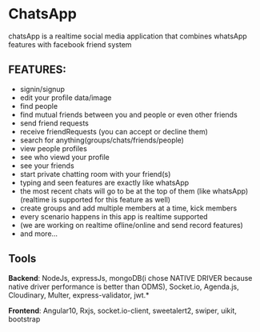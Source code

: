 
# ChatsApp

chatsApp is a realtime social media application that combines whatsApp features with facebook friend system
## FEATURES:
  - signin/signup
  - edit your profile data/image
  - find people
  - find mutual friends between you and people or even other friends
  - send friend requests
  - receive friendRequests (you can accept or decline them)
  - search for anything(groups/chats/friends/people)
  - view people profiles
  - see who viewd your profile
  - see your friends
  - start private chatting room with your friend(s)
  - typing and seen features are exactly like whatsApp
  - the most recent chats will go to be at the top of them (like whatsApp) (realtime is supported for this feature as well)
  - create groups and add multiple members at a time, kick members
  - every scenario happens in this app is realtime supported
  - (we are working on realtime ofline/online and send record features)
  - and more...


## Tools

**Backend**: NodeJs, expressJs, mongoDB(i chose NATIVE DRIVER because native driver performance is better than ODMS), Socket.io, Agenda.js, Cloudinary, Multer, express-validator, jwt.*


**Frontend**: Angular10, Rxjs, socket.io-client, sweetalert2, swiper, uikit, bootstrap
